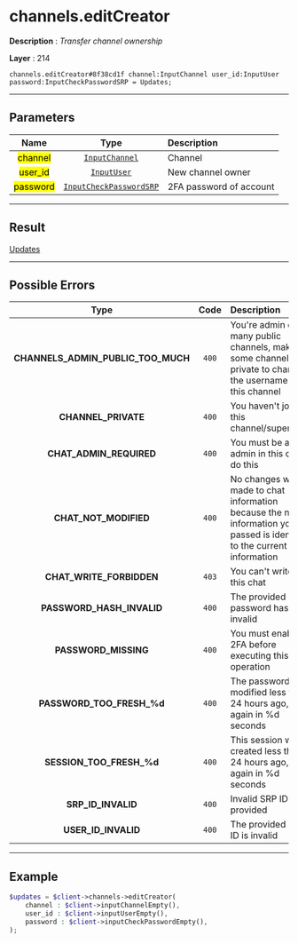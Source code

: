 # channels.editCreator

**Description** : *Transfer channel ownership*

**Layer** : 214

```tl
channels.editCreator#8f38cd1f channel:InputChannel user_id:InputUser password:InputCheckPasswordSRP = Updates;
```

---

## Parameters

| Name | Type | Description |
| :---: | :---: | :--- |
| <mark>channel</mark> | [`InputChannel`](type/InputChannel) | Channel |
| <mark>user_id</mark> | [`InputUser`](type/InputUser) | New channel owner |
| <mark>password</mark> | [`InputCheckPasswordSRP`](type/InputCheckPasswordSRP) | 2FA password of account |

---

## Result

[Updates](type/Updates)

---

## Possible Errors

| Type | Code | Description |
| :---: | :---: | :--- |
| **CHANNELS_ADMIN_PUBLIC_TOO_MUCH** | `400` | You're admin of too many public channels, make some channels private to change the username of this channel |
| **CHANNEL_PRIVATE** | `400` | You haven't joined this channel/supergroup |
| **CHAT_ADMIN_REQUIRED** | `400` | You must be an admin in this chat to do this |
| **CHAT_NOT_MODIFIED** | `400` | No changes were made to chat information because the new information you passed is identical to the current information |
| **CHAT_WRITE_FORBIDDEN** | `403` | You can't write in this chat |
| **PASSWORD_HASH_INVALID** | `400` | The provided password hash is invalid |
| **PASSWORD_MISSING** | `400` | You must enable 2FA before executing this operation |
| **PASSWORD_TOO_FRESH_%d** | `400` | The password was modified less than 24 hours ago, try again in %d seconds |
| **SESSION_TOO_FRESH_%d** | `400` | This session was created less than 24 hours ago, try again in %d seconds |
| **SRP_ID_INVALID** | `400` | Invalid SRP ID provided |
| **USER_ID_INVALID** | `400` | The provided user ID is invalid |

---

## Example

```php
$updates = $client->channels->editCreator(
	channel : $client->inputChannelEmpty(),
	user_id : $client->inputUserEmpty(),
	password : $client->inputCheckPasswordEmpty(),
);
```